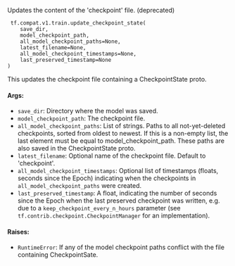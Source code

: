 Updates the content of the 'checkpoint' file. (deprecated)

```
 tf.compat.v1.train.update_checkpoint_state(
    save_dir,
    model_checkpoint_path,
    all_model_checkpoint_paths=None,
    latest_filename=None,
    all_model_checkpoint_timestamps=None,
    last_preserved_timestamp=None
)
```
This updates the checkpoint file containing a CheckpointState proto.
#### Args:
- `save_dir`: Directory where the model was saved.
- `model_checkpoint_path`: The checkpoint file.
- `all_model_checkpoint_paths`: List of strings. Paths to all not-yet-deleted checkpoints, sorted from oldest to newest. If this is a non-empty list, the last element must be equal to model_checkpoint_path. These paths are also saved in the CheckpointState proto.
- `latest_filename`: Optional name of the checkpoint file. Default to 'checkpoint'.
- `all_model_checkpoint_timestamps`: Optional list of timestamps (floats, seconds since the Epoch) indicating when the checkpoints in `all_model_checkpoint_paths` were created.
- `last_preserved_timestamp`: A float, indicating the number of seconds since the Epoch when the last preserved checkpoint was written, e.g. due to a `keep_checkpoint_every_n_hours` parameter (see `tf.contrib.checkpoint.CheckpointManager` for an implementation).
#### Raises:
- `RuntimeError`: If any of the model checkpoint paths conflict with the file containing CheckpointSate.
